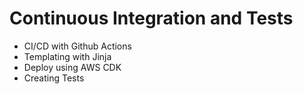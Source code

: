 # Continuous Integration and Tests

* CI/CD with Github Actions
* Templating with Jinja
* Deploy using AWS CDK
* Creating Tests